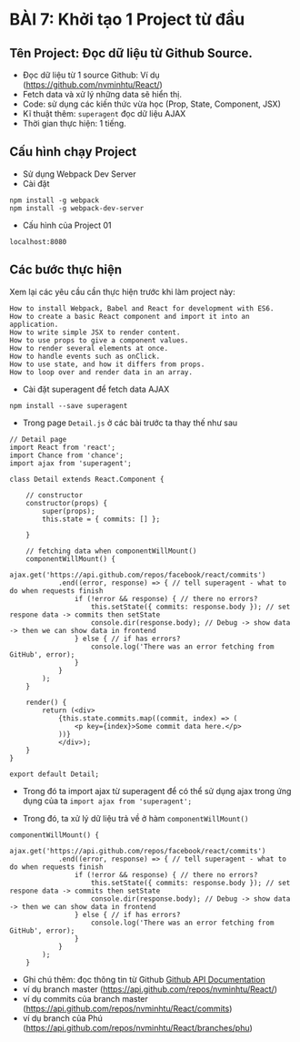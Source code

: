 # BÀI 7: Khởi tạo 1 Project từ đầu

## Tên Project: Đọc dữ liệu từ Github Source.

* Đọc dữ liệu từ 1 source Github: Ví dụ (https://github.com/nvminhtu/React/)
* Fetch data và xử lý những data sẽ hiển thị.
* Code: sử dụng các kiến thức vừa học (Prop, State, Component, JSX)
* Kĩ thuật thêm: `superagent` đọc dữ liệu AJAX
* Thời gian thực hiện: 1 tiếng.

## Cấu hình chạy Project
* Sử dụng Webpack Dev Server
* Cài đặt
```
npm install -g webpack
npm install -g webpack-dev-server
``` 

* Cấu hình của Project 01

```
localhost:8080
```


## Các bước thực hiện

Xem lại các yêu cầu cần thực hiện trước khi làm project này:

```
How to install Webpack, Babel and React for development with ES6.
How to create a basic React component and import it into an application.
How to write simple JSX to render content.
How to use props to give a component values.
How to render several elements at once.
How to handle events such as onClick.
How to use state, and how it differs from props.
How to loop over and render data in an array.
```

* Cài đặt superagent để fetch data AJAX
```
npm install --save superagent
```

* Trong page `Detail.js` ở các bài trước ta thay thế như sau
```
// Detail page
import React from 'react';
import Chance from 'chance';
import ajax from 'superagent';

class Detail extends React.Component {
   
	// constructor
	constructor(props) {
		super(props);
	    this.state = { commits: [] };

	}
	
	// fetching data when componentWillMount()
	componentWillMount() {
	    ajax.get('https://api.github.com/repos/facebook/react/commits')
	        .end((error, response) => { // tell superagent - what to do when requests finish
	            if (!error && response) { // there no errors?
	                this.setState({ commits: response.body }); // set respone data -> commits then setState
	                console.dir(response.body); // Debug -> show data -> then we can show data in frontend
	            } else { // if has errors?
	                console.log('There was an error fetching from GitHub', error);
	            }
	        }
	    );
	}

    render() {
	    return (<div>
		    {this.state.commits.map((commit, index) => (
		        <p key={index}>Some commit data here.</p>
		    ))}
		    </div>);
	}
}

export default Detail;
```

* Trong đó ta import ajax từ superagent để có thể sử dụng ajax trong ứng dụng của ta
`import ajax from 'superagent';`

* Trong đó, ta xử lý dữ liệu trả về ở hàm `componentWillMount()`
```
componentWillMount() {
	    ajax.get('https://api.github.com/repos/facebook/react/commits')
	        .end((error, response) => { // tell superagent - what to do when requests finish
	            if (!error && response) { // there no errors?
	                this.setState({ commits: response.body }); // set respone data -> commits then setState
	                console.dir(response.body); // Debug -> show data -> then we can show data in frontend
	            } else { // if has errors?
	                console.log('There was an error fetching from GitHub', error);
	            }
	        }
	    );
	}
```	

* Ghi chú thêm: đọc thông tin từ Github
[Github API Documentation](https://developer.github.com/v3/repos/#get-branc)
* ví dụ branch master (https://api.github.com/repos/nvminhtu/React/)
* ví dụ commits của branch master (https://api.github.com/repos/nvminhtu/React/commits)
* ví dụ branch của Phú (https://api.github.com/repos/nvminhtu/React/branches/phu)
